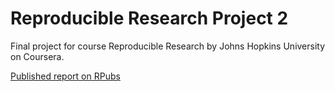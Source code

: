 # Reproducible Research Project 2

Final project for course Reproducible Research by Johns Hopkins University on Coursera.

[Published report on RPubs](https://rpubs.com/scrain/675778)
